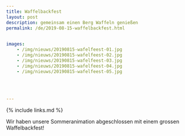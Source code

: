 ```yaml
---
title: Waffelbackfest
layout: post
description: gemeinsam einen Berg Waffeln genießen
permalink: /de/2019-08-15-waffelbackfest.html

    
images: 
    - /img/nieuws/20190815-wafelfeest-01.jpg
    - /img/nieuws/20190815-wafelfeest-02.jpg
    - /img/nieuws/20190815-wafelfeest-03.jpg
    - /img/nieuws/20190815-wafelfeest-04.jpg
    - /img/nieuws/20190815-wafelfeest-05.jpg
    
    
    
    
---
```


{% include links.md %}

Wir haben unsere Sommeranimation abgeschlossen mit einem grossen Waffelbackfest! 